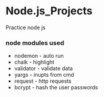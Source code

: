 # Node.js_Projects
Practice node js

### node modules used

- nodemon - auto run
- chalk - highlight
- validator - validate data
- yargs - inupts from cmd
- request - http requests
- bcrypt - hash the user passwords
